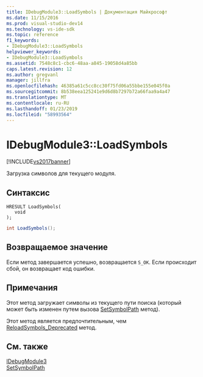 ```yaml
---
title: IDebugModule3::LoadSymbols | Документация Майкрософт
ms.date: 11/15/2016
ms.prod: visual-studio-dev14
ms.technology: vs-ide-sdk
ms.topic: reference
f1_keywords:
- IDebugModule3::LoadSymbols
helpviewer_keywords:
- IDebugModule3::LoadSymbols
ms.assetid: 7548c8c1-cbc6-48aa-a845-19058d4a85bb
caps.latest.revision: 12
ms.author: gregvanl
manager: jillfra
ms.openlocfilehash: 46385a61c5cc8cc30f75fd06a55bbe155e045f0a
ms.sourcegitcommit: 8b538eea125241e9d6d8b7297b72a66faa9a4a47
ms.translationtype: MT
ms.contentlocale: ru-RU
ms.lasthandoff: 01/23/2019
ms.locfileid: "58993564"
---
```

# <a name="idebugmodule3loadsymbols"></a>IDebugModule3::LoadSymbols
[!INCLUDE[vs2017banner](../../../includes/vs2017banner.md)]

Загрузка символов для текущего модуля.  
  
## <a name="syntax"></a>Синтаксис  
  
```cpp#  
HRESULT LoadSymbols(  
   void  
);  
```  
  
```csharp  
int LoadSymbols();  
```  
  
## <a name="return-value"></a>Возвращаемое значение  
 Если метод завершается успешно, возвращается `S_OK`. Если происходит сбой, он возвращает код ошибки.  
  
## <a name="remarks"></a>Примечания  
 Этот метод загружает символы из текущего пути поиска (который может быть изменен путем вызова [SetSymbolPath](../../../extensibility/debugger/reference/idebugengine3-setsymbolpath.md) метод).  
  
 Этот метод является предпочтительным, чем [ReloadSymbols_Deprecated](../../../extensibility/debugger/reference/idebugmodule2-reloadsymbols-deprecated.md) метод.  
  
## <a name="see-also"></a>См. также  
 [IDebugModule3](../../../extensibility/debugger/reference/idebugmodule3.md)   
 [SetSymbolPath](../../../extensibility/debugger/reference/idebugengine3-setsymbolpath.md)

